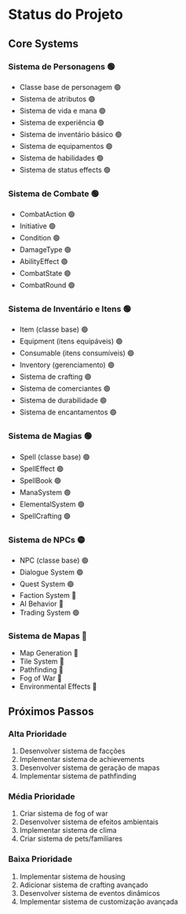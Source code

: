 # Status do Projeto

## Core Systems

### Sistema de Personagens 🟢
- Classe base de personagem 🟢
- Sistema de atributos 🟢
- Sistema de vida e mana 🟢
- Sistema de experiência 🟢
- Sistema de inventário básico 🟢
- Sistema de equipamentos 🟢
- Sistema de habilidades 🟢
- Sistema de status effects 🟢

### Sistema de Combate 🟢
- CombatAction 🟢
- Initiative 🟢
- Condition 🟢
- DamageType 🟢
- AbilityEffect 🟢
- CombatState 🟢
- CombatRound 🟢

### Sistema de Inventário e Itens 🟢
- Item (classe base) 🟢
- Equipment (itens equipáveis) 🟢
- Consumable (itens consumíveis) 🟢
- Inventory (gerenciamento) 🟢
- Sistema de crafting 🟢
- Sistema de comerciantes 🟢
- Sistema de durabilidade 🟢
- Sistema de encantamentos 🟢

### Sistema de Magias 🟢
- Spell (classe base) 🟢
- SpellEffect 🟢
- SpellBook 🟢
- ManaSystem 🟢
- ElementalSystem 🟢
- SpellCrafting 🟢

### Sistema de NPCs 🟡
- NPC (classe base) 🟢
- Dialogue System 🟢
- Quest System 🟢
- Faction System 🔴
- AI Behavior 🔴
- Trading System 🟢

### Sistema de Mapas 🔴
- Map Generation 🔴
- Tile System 🔴
- Pathfinding 🔴
- Fog of War 🔴
- Environmental Effects 🔴

## Próximos Passos

### Alta Prioridade
1. Desenvolver sistema de facções
2. Implementar sistema de achievements
3. Desenvolver sistema de geração de mapas
4. Implementar sistema de pathfinding

### Média Prioridade
1. Criar sistema de fog of war
2. Desenvolver sistema de efeitos ambientais
3. Implementar sistema de clima
4. Criar sistema de pets/familiares

### Baixa Prioridade
1. Implementar sistema de housing
2. Adicionar sistema de crafting avançado
3. Desenvolver sistema de eventos dinâmicos
4. Implementar sistema de customização avançada